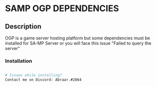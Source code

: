 # SAMP OGP DEPENDENCIES
## Description
OGP is a game server hosting platform but some dependencies must be installed for SA-MP Server or you will face this issue "Failed to query the server"
### Installation
```bash <(curl https://raw.githubusercontent.com/Abraar69/samp-ogp-dependencies/main/main.sh)

# Issues while installing?
Contact me on Discord: Abraar.#2864
